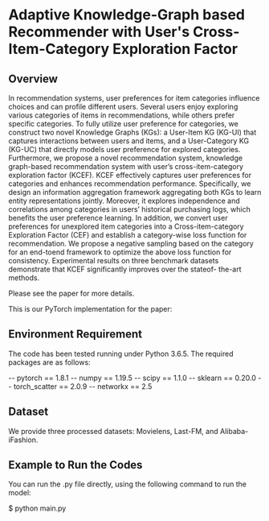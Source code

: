 # Adaptive Knowledge-Graph based Recommender with User's Cross-Item-Category Exploration Factor

## Overview

In recommendation systems, user preferences for item categories influence choices and can profile different users. Several users enjoy exploring various categories of items in recommendations, while others prefer specific categories. To fully utilize user preference for categories, we construct two novel Knowledge Graphs (KGs): a User-Item KG (KG-UI) that captures interactions between users and items, and a User-Category KG (KG-UC) that directly models user preference for explored categories. Furthermore, we propose a novel recommendation system, knowledge graph-based recommendation system with user’s cross-item-category exploration factor (KCEF). KCEF effectively captures user preferences for categories and enhances recommendation performance. Specifically, we design an information aggregation framework aggregating both KGs to learn entity representations jointly. Moreover, it explores independence and correlations among categories in users’ historical purchasing logs, which benefits the user preference learning. In addition, we convert user preferences for unexplored item categories into a Cross-item-category Exploration Factor (CEF) and establish a category-wise loss function for recommendation. We propose a negative sampling based on the category for an end-toend framework to optimize the above loss function for consistency. Experimental results on three benchmark datasets demonstrate that KCEF significantly improves over the stateof- the-art methods.

Please see the paper for more details.

This is our PyTorch implementation for the paper:

## Environment Requirement

The code has been tested running under Python 3.6.5. The required packages are as follows:

-- pytorch == 1.8.1
-- numpy == 1.19.5
-- scipy == 1.1.0
-- sklearn == 0.20.0
-- torch_scatter == 2.0.9
-- networkx == 2.5

## Dataset

We provide three processed datasets: Movielens, Last-FM, and Alibaba-iFashion.

## Example to Run the Codes

You can run the .py file directly, using the following command to run the model:

$ python main.py
